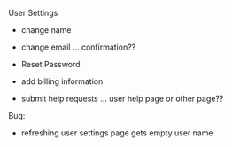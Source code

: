 User Settings
* change name
* change email ... confirmation??
* Reset Password


* add billing information
* submit help requests ... user help page or other page??

Bug:
* refreshing user settings page gets empty user name


